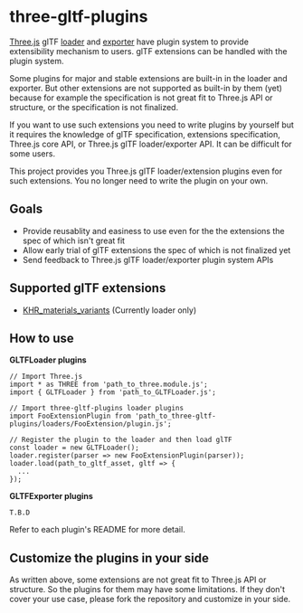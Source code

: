 # three-gltf-plugins

[Three.js](https://threejs.org) glTF [loader](https://threejs.org/docs/#examples/en/loaders/GLTFLoader) and [exporter](https://threejs.org/docs/#examples/en/exporters/GLTFExporter) have plugin system to provide extensibility mechanism to users. glTF extensions can be handled with the plugin system.

Some plugins for major and stable extensions are built-in in the loader and exporter. But other extensions are not supported as built-in by them (yet) because for example the specification is not great fit to Three.js API or structure, or the specification is not finalized.

If you want to use such extensions you need to write plugins by yourself but it requires the knowledge of glTF specification, extensions specification, Three.js core API, or Three.js glTF loader/exporter API. It can be difficult for some users.

This project provides you Three.js glTF loader/extension plugins even for such extensions. You no longer need to write the plugin on your own.

## Goals

* Provide reusablity and easiness to use even for the the extensions the spec of which isn't great fit
* Allow early trial of glTF extensions the spec of which is not finalized yet
* Send feedback to Three.js glTF loader/exporter plugin system APIs

## Supported glTF extensions

* [KHR_materials_variants](https://github.com/KhronosGroup/glTF/tree/master/extensions/2.0/Khronos/KHR_materials_variants) (Currently loader only)

## How to use

**GLTFLoader plugins**

```
// Import Three.js
import * as THREE from 'path_to_three.module.js';
import { GLTFLoader } from 'path_to_GLTFLoader.js';

// Import three-gltf-plugins loader plugins
import FooExtensionPlugin from 'path_to_three-gltf-plugins/loaders/FooExtension/plugin.js';

// Register the plugin to the loader and then load glTF
const loader = new GLTFLoader();
loader.register(parser => new FooExtensionPlugin(parser));
loader.load(path_to_gltf_asset, gltf => {
  ...
});
```


**GLTFExporter plugins**

```
T.B.D
```

Refer to each plugin's README for more detail.

## Customize the plugins in your side

As written above, some extensions are not great fit to Three.js API or structure. So the plugins for them may have some limitations. If they don't cover your use case, please fork the repository and customize in your side.
